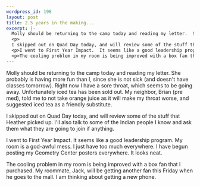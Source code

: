 ```yaml
--- 
wordpress_id: 198
layout: post
title: 2.5 years in the making...
excerpt: |-
  Molly should be returning to the camp today and reading my letter.  She probably is having more fun than I, since she is not sick (and doesn't have classes tomorrow).  Right now I have a sore throat, which seems to be going away.  Unfortunately iced tea has been sold out.  My neighbor, Brian (pre med), told me to not take orange juice as it will make my throat worse, and suggested iced tea as a friendly substitute.
  <p>
  I skipped out on Quad Day today, and will review some of the stuff that Heather picked up.  I'll also talk to some of the Indian people I know and ask them what they are going to join if anything.
  <p>I went to First Year Impact.  It seems like a good leadership program.  My room is a god-awful mess.  I just have too much everywhere.  I have begun posting my Geometry Center posters everywhere.  It looks neat.
  <p>The cooling problem in my room is being improved with a box fan that I purchased.  My roommate, Jack, will be getting another fan this Friday when he goes to the mall.  I am thinking about getting a new phone.
---
```

Molly should be returning to the camp today and reading my letter.  She probably is having more fun than I, since she is not sick (and doesn't have classes tomorrow).  Right now I have a sore throat, which seems to be going away.  Unfortunately iced tea has been sold out.  My neighbor, Brian (pre med), told me to not take orange juice as it will make my throat worse, and suggested iced tea as a friendly substitute.
<p>
I skipped out on Quad Day today, and will review some of the stuff that Heather picked up.  I'll also talk to some of the Indian people I know and ask them what they are going to join if anything.
<p>I went to First Year Impact.  It seems like a good leadership program.  My room is a god-awful mess.  I just have too much everywhere.  I have begun posting my Geometry Center posters everywhere.  It looks neat.
<p>The cooling problem in my room is being improved with a box fan that I purchased.  My roommate, Jack, will be getting another fan this Friday when he goes to the mall.  I am thinking about getting a new phone.

